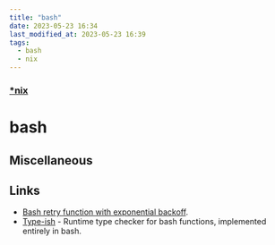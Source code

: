```yaml
---
title: "bash"
date: 2023-05-23 16:34
last_modified_at: 2023-05-23 16:39
tags:
  - bash
  - nix
---
```


### [*nix](*nix.md)

# bash



## Miscellaneous

## Links

- [Bash retry function with exponential backoff](https://gist.github.com/sj26/88e1c6584397bb7c13bd11108a579746).
- [Type-ish](https://github.com/Mythra/typeish) - Runtime type checker for bash functions, implemented entirely in bash.
